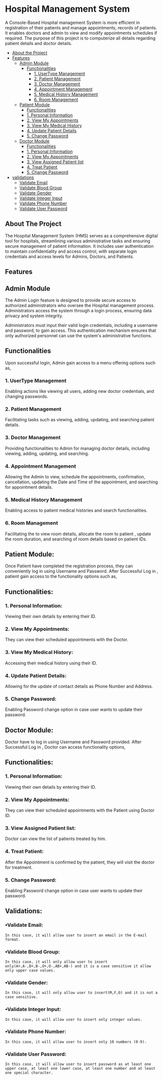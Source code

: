 # **Hospital Management System**

A Console-Based Hospital management System is more efficient in registration of their patients and manage appointments, records of patients. It enables doctors and admin to view and modify appointments schedules if required. The purpose of this project is to computerize all details regarding patient details and doctor details.

- [About the Project](#about-the-project)
- [Features](#features)
	- [Admin Module](#admin-module)
   		- [Functionalities](#functionalities)
       		- [1. UserType Management](#1-usertype-management)
           	- [2. Patient Management](#2-patient-management)
           	- [3. Doctor Management](#3-doctor-management)
           	- [4. Appointment Management](#4-appointment-management)
           	- [5. Medical History Management](#5-medical-history-management)
           	- [6. Room Management](#6-room-management)
  - [Patient Module](#patient-module)
    - [Functionalities](#functionalities)
     - [1. Personal Information](#1-personal-information)
     - [2. View My Appointments](#2-view-my-appointments)
     - [3. View My Medical History](#3-view-my-medical-history)
     - [4. Update Patient Details](#4-update-patient-details)
     - [5. Change Password](#5-change-password)
  - [Doctor Module](#doctor-module)
     - [Functionalities](#functionalities)
     - [1. Personal Information](#1-personal-information)
     - [2. View My Appointments](#2-view-my-appointments)
     - [3. View Assigned Patient list](#3-view-assigned-patient-list)
     - [4. Treat Patient](#4-treat-patient)
     - [5. Change Password](#5-change-password)
- [validations](#validations)
   - [Validate Email](#validate-email)
   - [Validate Blood Group](#validate-blood-group)
   - [Validate Gender](#validate-gender)
   - [Validate Integer Input](#validate-integer-input)
   - [Validate Phone Number](#validate-phone-number)
   - [Validate User Password](#validate-user-password)
  
   

## About The Project

The Hospital Management System (HMS) serves as a comprehensive digital tool for hospitals, streamlining various administrative tasks and ensuring secure management of patient information. It includes user authentication to maintain confidentiality and access control, with separate login credentials and access levels for Admins, Doctors, and Patients.

## Features

## Admin Module

The Admin Login feature is designed to provide secure access to authorized administrators who oversee the Hospital management process. Administrators access the system through a login process, ensuring data privacy and system integrity.

Administrators must input their valid login credentials, including a username and password, to gain access. This authentication mechanism ensures that only authorized personnel can use the system's administrative functions.

## Functionalities

Upon successful login, Admin gain access to a menu offering options such as,

### 1. UserType Management
Enabling actions like viewing all users, adding new doctor credentials, and changing passwords.

### 2. Patient Management
Facilitating tasks such as viewing, adding, updating, and searching patient details.

### 3. Doctor Management
Providing functionalities to Admin for managing doctor details, including viewing, adding, updating, and searching.

### 4. Appointment Management
Allowing the Admin to view, schedule the appointments, confirmation, cancellation, updating the Date and Time of the appointment, and searching for appointment details.

### 5. Medical History Management
Enabling access to patient medical histories and search functionalities.

### 6. Room Management
Facilitating the to view room details, allocate the room to patient , update the room duration, and searching of room details based on patient IDs.

## Patient Module:

Once Patient have completed the registration process, they can conveniently log in using Username and Password. After Successful Log in , patient gain access to the functionality options such as,

## Functionalities:

### 1. Personal Information:
Viewing their own details by entering their ID.

### 2. View My Appointments:
They can view their scheduled appointments with the Doctor.

### 3. View My Medical History:
Accessing their medical history using their ID.

### 4. Update Patient Details:
Allowing for the update of contact details as Phone Number and Address.

### 5. Change Password:
Enabling Password change option in case user wants to update their password.

## Doctor Module:

Doctor have to log in using Username and Password provided. After Successful Log in , Doctor can access functionality options,

## Functionalities:

### 1. Personal Information:
Viewing their own details by entering their ID.

### 2. View My Appointments:
They can view their scheduled appointments with the Patient using Doctor ID.

### 3. View Assigned Patient list:
Doctor can view the list of patients treated by him.

### 4. Treat Patient:
After the Appointment is confirmed by the patient, they will visit the doctor for treatment.

### 5. Change Password:
Enabling Password change option in case user wants to update their password.


## Validations:

### •Validate Email:
	In this case, it will allow user to insert an email in the E-mail format.
 
### •Validate Blood Group:
	In this case, it will only allow user to insert only(A+,A-,B+,B-,O+,O-,AB+,AB-) and it is a case sensitive it allow only upper case values.
 
### •Validate Gender:
	In this case, it will only allow user to insert(M,F,O) and it is not a case sensitive.
 
### •Validate Integer Input:
	In this case, it will allow user to insert only integer values.
 
### •Validate Phone Number:
	In this case, it will allow user to insert only 10 numbers (0-9).
 
### •Validate User Password:
	In this case, it will allow user to insert password as at least one upper case, at least one lower case, at least one number and at least one special character.
